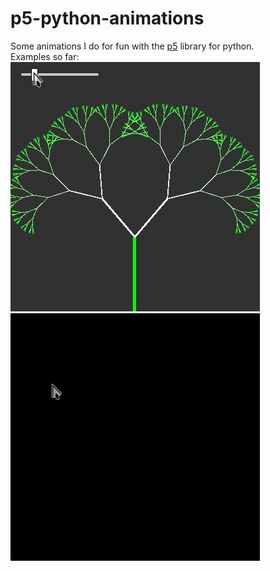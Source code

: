 # p5-python-animations
Some animations I do for fun with the [p5](https://github.com/p5py/p5) library for python.\
Examples so far:\
![](fractal-broccoli.gif)![](game-of-life.gif)
